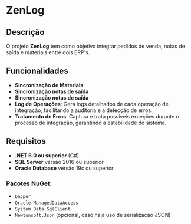 # ZenLog

## Descrição
O projeto **ZenLog** tem como objetivo integrar pedidos de venda, notas de saída e materiais entre dois ERP's.

## Funcionalidades
- **Sincronização de Materiais**
- **Sincronização notas de saída**
- **Sincronização notas de saída**
- **Log de Operações**: Gera logs detalhados de cada operação de integração, facilitando a auditoria e a detecção de erros.
- **Tratamento de Erros**: Captura e trata possíveis exceções durante o processo de integração, garantindo a estabilidade do sistema.

## Requisitos
- **.NET 6.0 ou superior** (C#)
- **SQL Server** versão 2016 ou superior
- **Oracle Database** versão 19c ou superior

### Pacotes NuGet:
- `Dapper`
- `Oracle.ManagedDataAccess`
- `System.Data.SqlClient`
- `Newtonsoft.Json` (opcional, caso haja uso de serialização JSON)
